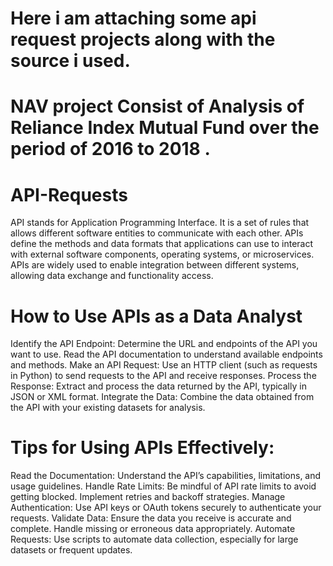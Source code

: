 # Here i am attaching some api request projects along with the source i used.

# NAV project Consist of Analysis of Reliance Index Mutual Fund over the period of 2016 to 2018 .

# API-Requests

API stands for Application Programming Interface. It is a set of rules that allows different software entities to communicate with each other. APIs define the methods and data formats that applications can use to interact with external software components, operating systems, or microservices. APIs are widely used to enable integration between different systems, allowing data exchange and functionality access.

# How to Use APIs as a Data Analyst

Identify the API Endpoint: Determine the URL and endpoints of the API you want to use. Read the API documentation to understand available endpoints and methods.
Make an API Request: Use an HTTP client (such as requests in Python) to send requests to the API and receive responses.
Process the Response: Extract and process the data returned by the API, typically in JSON or XML format.
Integrate the Data: Combine the data obtained from the API with your existing datasets for analysis.

# Tips for Using APIs Effectively:

Read the Documentation: Understand the API’s capabilities, limitations, and usage guidelines.
Handle Rate Limits: Be mindful of API rate limits to avoid getting blocked. Implement retries and backoff strategies.
Manage Authentication: Use API keys or OAuth tokens securely to authenticate your requests.
Validate Data: Ensure the data you receive is accurate and complete. Handle missing or erroneous data appropriately.
Automate Requests: Use scripts to automate data collection, especially for large datasets or frequent updates.
